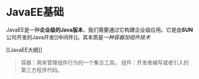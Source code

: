 # JavaEE基础
JavaEE是一种**企业级的Java版本**，我们需要通过它构建企业级应用。它是由**SUN**公司开发的Java开发[[中间件]]。其本质是*一种容器加组件技术*

[[JavaEE大纲]]

>容器：用来管理组件行为的一个集合工具。
>组件：开发者编写或者引入的第三方程序代码。
 